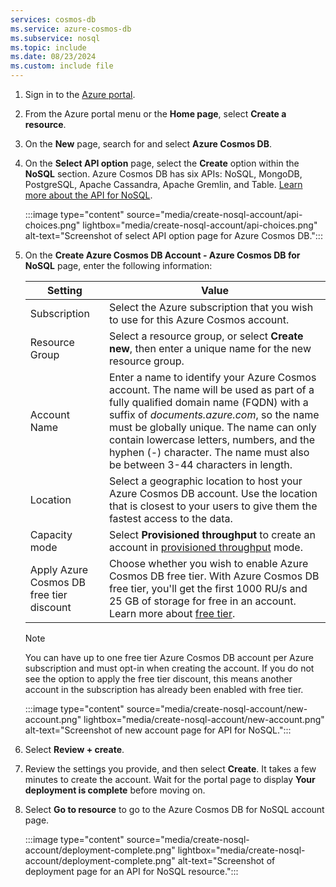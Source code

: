 ```yaml
---
services: cosmos-db
ms.service: azure-cosmos-db
ms.subservice: nosql
ms.topic: include
ms.date: 08/23/2024
ms.custom: include file
---
```


1. Sign in to the [Azure portal](https://portal.azure.com).

1. From the Azure portal menu or the **Home page**, select **Create a resource**.

1. On the **New** page, search for and select **Azure Cosmos DB**.

1. On the **Select API option** page, select the **Create** option within the **NoSQL** section. Azure Cosmos DB has six APIs: NoSQL, MongoDB, PostgreSQL, Apache Cassandra, Apache Gremlin, and Table. [Learn more about the API for NoSQL](../nosql/index.yml).

   :::image type="content" source="media/create-nosql-account/api-choices.png" lightbox="media/create-nosql-account/api-choices.png" alt-text="Screenshot of select API option page for Azure Cosmos DB.":::

1. On the **Create Azure Cosmos DB Account - Azure Cosmos DB for NoSQL** page, enter the following information:

   | Setting | Value |
   | --- | --- |
   | Subscription | Select the Azure subscription that you wish to use for this Azure Cosmos account. |
   | Resource Group | Select a resource group, or select **Create new**, then enter a unique name for the new resource group. |
   | Account Name | Enter a name to identify your Azure Cosmos account. The name will be used as part of a fully qualified domain name (FQDN) with a suffix of *documents.azure.com*, so the name must be globally unique. The name can only contain lowercase letters, numbers, and the hyphen (-) character. The name must also be between 3-44 characters in length. |
   | Location | Select a geographic location to host your Azure Cosmos DB account. Use the location that is closest to your users to give them the fastest access to the data. |
   | Capacity mode | Select **Provisioned throughput** to create an account in [provisioned throughput](../set-throughput.md) mode. |
   | Apply Azure Cosmos DB free tier discount | Choose whether you wish to enable Azure Cosmos DB free tier. With Azure Cosmos DB free tier, you'll get the first 1000 RU/s and 25 GB of storage for free in an account. Learn more about [free tier](https://azure.microsoft.com/pricing/details/cosmos-db/). |

   > [!NOTE]
   > You can have up to one free tier Azure Cosmos DB account per Azure subscription and must opt-in when creating the account. If you do not see the option to apply the free tier discount, this means another account in the subscription has already been enabled with free tier.

   :::image type="content" source="media/create-nosql-account/new-account.png" lightbox="media/create-nosql-account/new-account.png" alt-text="Screenshot of new account page for API for NoSQL.":::

1. Select **Review + create**.

1. Review the settings you provide, and then select **Create**. It takes a few minutes to create the account. Wait for the portal page to display **Your deployment is complete** before moving on.

1. Select **Go to resource** to go to the Azure Cosmos DB for NoSQL account page.

   :::image type="content" source="media/create-nosql-account/deployment-complete.png" lightbox="media/create-nosql-account/deployment-complete.png" alt-text="Screenshot of deployment page for an API for NoSQL resource.":::
